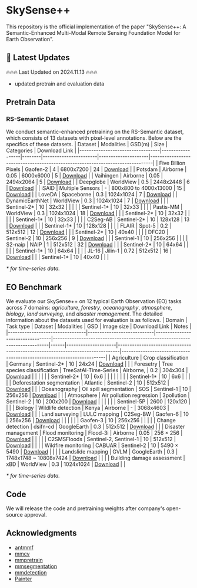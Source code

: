 # SkySense++ 
This repository is the official implementation of the paper "SkySense++: A Semantic-Enhanced Multi-Modal Remote Sensing Foundation Model for Earth Observation".

## 📢 Latest Updates
🔥🔥🔥 Last Updated on 2024.11.13 🔥🔥🔥
- updated pretrain and evaluation data

## Pretrain Data
### RS-Semantic Dataset
We conduct semantic-enhanced pretraining on the RS-Semantic dataset, which consists of 13 datasets with pixel-level annotations. Below are the specifics of these datasets.
| Dataset                          | Modalities       | GSD(m) | Size                  | Categories          | Download Link                                                                 |
|----------------------------------|------------------|--------|-----------------------|---------------------|-------------------------------------------------------------------------------|
| Five Billion Pixels              | Gaofen-2         | 4      | 6800x7200             | 24                  | [Download](https://x-ytong.github.io/project/Five-Billion-Pixels.html)                   |
| Potsdam                          | Airborne         | 0.05   | 6000x6000             | 5                   | [Download](https://www.isprs.org/education/benchmarks/UrbanSemLab/2d-sem-label-potsdam.aspx)                               |
| Vaihingen                        | Airborne         | 0.05   | 2494x2064             | 5                   | [Download](https://www.isprs.org/education/benchmarks/UrbanSemLab/2d-sem-label-vaihingen.aspx)                            |
| Deepglobe                        | WorldView        | 0.5    | 2448x2448             | 6                   | [Download](https://www.kaggle.com/datasets/balraj98/deepglobe-land-cover-classification-dataset)                            |
| iSAID                            | Multiple Sensors | -      | 800x800 to 4000x13000 | 15                  | [Download](https://captain-whu.github.io/iSAID/index.html)                                 |
| LoveDA                           | Spaceborne       | 0.3    | 1024x1024             | 7                   | [Download](https://github.com/Junjue-Wang/LoveDA)                              |
| DynamicEarthNet                  | WorldView        | 0.3    | 1024x1024             | 7                   | [Download](https://github.com/aysim/dynnet)                     |
|                                  | Sentinel-2*      | 10     | 32x32                 |                     |                                                                               |
|                                  | Sentinel-1*      | 10     | 32x33                 |                     |                                                                               |
| Pastis-MM                        | WorldView        | 0.3    | 1024x1024             | 18                  | [Download](https://github.com/VSainteuf/pastis-benchmark)                           |
|                                  | Sentinel-2*      | 10     | 32x32                 |                     |                                                                               |
|                                  | Sentinel-1*      | 10     | 32x33                 |                     |                                                                               |
| C2Seg-AB                         | Sentinel-2*      | 10     | 128x128               | 13                  | [Download](https://github.com/danfenghong/RSE_Cross-city)                              |
|                                  | Sentinel-1*      | 10     | 128x128               |                     |                                                                               |
| FLAIR                            | Spot-5           | 0.2    | 512x512               | 12                  | [Download](https://github.com/IGNF/FLAIR-2)                          |
|                                  | Sentinel-2*      | 10     | 40x40                 |                     |                                                                               |
| DFC20                            | Sentinel-2       | 10     | 256x256               | 9                   | [Download](https://ieee-dataport.org/competitions/2020-ieee-grss-data-fusion-contest)                            |
|                                  | Sentinel-1       | 10     | 256x256               |                     |                                                                               |
| S2-naip                          | NAIP             | 1      | 512x512               | 32                  | [Download](https://huggingface.co/datasets/allenai/s2-naip)                               |
|                                  | Sentinel-2*      | 10     | 64x64                 |                     |                                                                               |
|                                  | Sentinel-1*      | 10     | 64x64                 |                     |                                                                               |
| JL-16                            | Jilin-1          | 0.72   | 512x512               | 16                  | [Download]()                                 |
|                                  | Sentinel-1*      | 10     | 40x40                 |                     |                                                                               |

*\* for time-series data.*
## EO Benchmark
We evaluate our SkySense++ on 12 typical Earth Observation (EO) tasks across 7 domains: *agriculture*, *forestry*, *oceanography*, *atmosphere*, *biology*, *land surveying*, and *disaster management*. The detailed information about the datasets used for evaluation is as follows.
| Domain                          | Task type                  | Dataset                          | Modalities                                                                 | GSD  | Image size          | Download Link                                                                 | Notes                                                                 |
|---------------------------------|----------------------------|----------------------------------|----------------------------------------------------------------------------|------|---------------------|-------------------------------------------------------------------------------|-----------------------------------------------------------------------|
| Agriculture                     | Crop classification        | Germany                          | Sentinel-2*                                                                | 10   | 24x24               | [Download](https://github.com/michaeltrs/DeepSatModels/tree/main/data)                               |                                                                       |
| Foresetry                       | Tree species classification | TreeSatAI-Time-Series            | Airborne,                                          | 0.2  | 304x304             | [Download](http://example.com/download/treesatai-time-series)                |                                                                       |
|                                 |                            |                                  | Sentinel-2*                                                                | 10   | 6x6                 |         |      |                                                                       |
|                                 |                            |                                  | Sentinel-1*                                                                | 10   | 6x6                 |         |                                                                       |
|                                 | Deforestation segmentation | Atlantic                         | Sentinel-2                                                                 | 10   | 512x512             | [Download](https://github.com/davej23/attention-mechanism-unet)                    |                                                                       |
| Oceanography                    | Oil spill segmentation     | SOS                              | Sentinel-1                                                                 | 10   | 256x256             | [Download](https://grzy.cug.edu.cn/zhuqiqi/en/yjgk/32384/list/index.htm)                                 |                                                                       |
| Atmosphere                      | Air pollution regression   | 3pollution                       | Sentinel-2                                             | 10   | 200x200             | [Download](https://github.com/CoDIS-Lab/AQNet)                           |                                                                       |
|                                 |                            |                                  | Sentinel-5P                                                                | 2600 | 120x120             |               |                                                                       |
| Biology                         | Wildlife detection         | Kenya                            | Airborne                                                                   | -    | 3068x4603           | [Download](https://data.4tu.nl/articles/_/12713903/1)                                |                                                                       |
| Land surveying                  | LULC mapping               | C2Seg-BW                         | Gaofen-6                                                      | 10   | 256x256             | [Download](https://github.com/danfenghong/RSE_Cross-city)                             |                                                                       |
|                                 |                            |                                  | Gaofen-3                                                                   | 10   | 256x256             |                   |                                                                       |
|                                 | Change detection           | dsifn-cd                         | GoogleEarth                                                                | 0.3  | 512x512             | [Download](https://github.com/GeoZcx/A-deeply-supervised-image-fusion-network-for-change-detection-in-remote-sensing-images/tree/master/dataset)                      |                                                                       |
| Disaster management             | Flood monitoring           | Flood-3i                         | Airborne                                                                   | 0.05 | 256 × 256           | [Download](https://drive.google.com/drive/folders/1FMAKf2sszoFKjq0UrUmSLnJDbwQSpfxR)                           |                                                                       |
|                                 |                            | C2SMSFloods                      | Sentinel-2, Sentinel-1                                                     | 10   | 512x512             | [Download](https://beta.source.coop/c2sms/)                         |                                                                       |
|                                 | Wildfire monitoring        | CABUAR                           | Sentinel-2                                                                 | 10   | 5490 × 5490         | [Download](https://github.com/DarthReca/CaBuAr)                               |                                                                       |
|                                 | Landslide mapping          | GVLM                             | GoogleEarth                                                                | 0.3  | 1748x1748 ~ 10808x7424 | [Download](https://github.com/zxk688/GVLM)                                 |                                                                       |
|                                 | Building damage assessment | xBD                              | WorldView                                                                  | 0.3  | 1024x1024           | [Download](https://xview2.org/)                                   |                                                                       |

*\* for time-series data.*

## Code
We will release the code and pretraining weights after company's open-source approval.

## Acknowledgments
- [antmmf](https://github.com/alipay/Ant-Multi-Modal-Framework)
- [mmcv](https://github.com/open-mmlab/mmcv)
- [mmpretrain](https://github.com/open-mmlab/mmpretrain)
- [mmsegmentation](https://github.com/open-mmlab/mmsegmentation)
- [mmdetection](https://github.com/open-mmlab/mmdetection)
- [Painter](https://github.com/baaivision/Painter)

